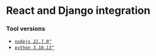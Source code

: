 # React and Django integration

### Tool versions
- [`nodejs 22.7.0^`](https://nodejs.org/en/download/package-manager)
- [`python 3.10.13^`](https://www.python.org/downloads/)
